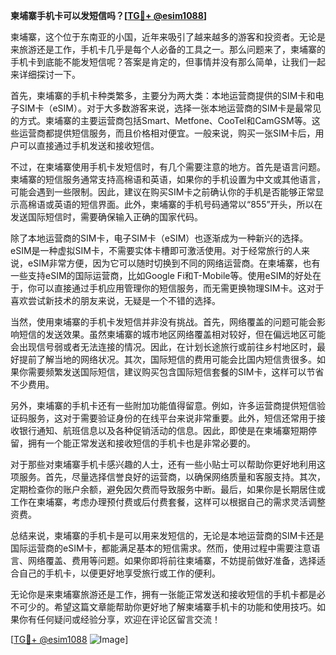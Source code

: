 **柬埔寨手机卡可以发短信吗？[[TG💪+ @esim1088](https://t.me/s/esim1088)]**

柬埔寨，这个位于东南亚的小国，近年来吸引了越来越多的游客和投资者。无论是来旅游还是工作，手机卡几乎是每个人必备的工具之一。那么问题来了，柬埔寨的手机卡到底能不能发短信呢？答案是肯定的，但事情并没有那么简单，让我们一起来详细探讨一下。

首先，柬埔寨的手机卡种类繁多，主要分为两大类：本地运营商提供的SIM卡和电子SIM卡（eSIM）。对于大多数游客来说，选择一张本地运营商的SIM卡是最常见的方式。柬埔寨的主要运营商包括Smart、Metfone、CooTel和CamGSM等。这些运营商都提供短信服务，而且价格相对便宜。一般来说，购买一张SIM卡后，用户可以直接通过手机发送和接收短信。

不过，在柬埔寨使用手机卡发短信时，有几个需要注意的地方。首先是语言问题。柬埔寨的短信服务通常支持高棉语和英语，如果你的手机设置为中文或其他语言，可能会遇到一些限制。因此，建议在购买SIM卡之前确认你的手机是否能够正常显示高棉语或英语的短信界面。此外，柬埔寨的手机号码通常以“855”开头，所以在发送国际短信时，需要确保输入正确的国家代码。

除了本地运营商的SIM卡，电子SIM卡（eSIM）也逐渐成为一种新兴的选择。eSIM是一种虚拟SIM卡，不需要实体卡槽即可激活使用。对于经常旅行的人来说，eSIM非常方便，因为它可以随时切换到不同的网络运营商。在柬埔寨，也有一些支持eSIM的国际运营商，比如Google Fi和T-Mobile等。使用eSIM的好处在于，你可以直接通过手机应用管理你的短信服务，而无需更换物理SIM卡。这对于喜欢尝试新技术的朋友来说，无疑是一个不错的选择。

当然，使用柬埔寨的手机卡发短信并非没有挑战。首先，网络覆盖的问题可能会影响短信的发送效果。虽然柬埔寨的城市地区网络覆盖相对较好，但在偏远地区可能会出现信号弱或者无法连接的情况。因此，在计划长途旅行或前往乡村地区时，最好提前了解当地的网络状况。其次，国际短信的费用可能会比国内短信贵很多。如果你需要频繁发送国际短信，建议购买包含国际短信套餐的SIM卡，这样可以节省不少费用。

另外，柬埔寨的手机卡还有一些附加功能值得留意。例如，许多运营商提供短信验证码服务，这对于需要验证身份的在线平台来说非常重要。此外，短信还常用于接收银行通知、航班信息以及各种促销活动的信息。因此，即使是在柬埔寨短期停留，拥有一个能正常发送和接收短信的手机卡也是非常必要的。

对于那些对柬埔寨手机卡感兴趣的人士，还有一些小贴士可以帮助你更好地利用这项服务。首先，尽量选择信誉良好的运营商，以确保网络质量和客服支持。其次，定期检查你的账户余额，避免因欠费而导致服务中断。最后，如果你是长期居住或工作在柬埔寨，考虑办理预付费或后付费套餐，这样可以根据自己的需求灵活调整资费。

总结来说，柬埔寨的手机卡是可以用来发短信的，无论是本地运营商的SIM卡还是国际运营商的eSIM卡，都能满足基本的短信需求。然而，使用过程中需要注意语言、网络覆盖、费用等问题。如果你即将前往柬埔寨，不妨提前做好准备，选择适合自己的手机卡，以便更好地享受旅行或工作的便利。

无论你是来柬埔寨旅游还是工作，拥有一张能正常发送和接收短信的手机卡都是必不可少的。希望这篇文章能帮助你更好地了解柬埔寨手机卡的功能和使用技巧。如果你有任何疑问或经验分享，欢迎在评论区留言交流！

[[TG💪+ @esim1088](https://t.me/s/esim1088) ![Image](https://i.postimg.cc/4NQfJmqS/Snipaste-2025-05-13-00-14-12.png)]